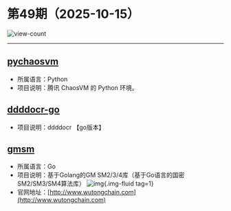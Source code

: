 # 第49期（2025-10-15）

![view-count](https://count.getloli.com/@xiaoxuan6-weekly-20251015)

---
## [pychaosvm](https://github.com/aioqzone/pychaosvm)
- 所属语言：Python
- 项目说明：腾讯 ChaosVM 的 Python 环境。

## [ddddocr-go](https://github.com/Changbaiqi/ddddocr-go)
- 项目说明：ddddocr 【go版本】

## [gmsm](https://github.com/tjfoc/gmsm)
- 所属语言：Go
- 项目说明：基于Golang的GM SM2/3/4库（基于Go语言的国密SM2/SM3/SM4算法库）
![img](https://ghfast.top/https://raw.githubusercontent.com/xiaoxuan6/weekly/main/docs/static/images/2025-10-15/1760526944.png){.img-fluid tag=1}
- 官网地址：[http://www.wutongchain.com](http://www.wutongchain.com)
